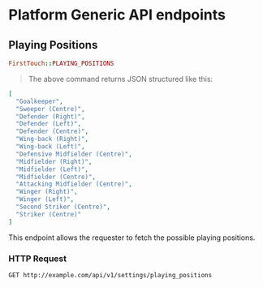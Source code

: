 # Platform Generic API endpoints

## Playing Positions

```ruby
FirstTouch::PLAYING_POSITIONS
```

> The above command returns JSON structured like this:

```json
[
  "Goalkeeper",
  "Sweeper (Centre)",
  "Defender (Right)",
  "Defender (Left)",
  "Defender (Centre)",
  "Wing-back (Right)",
  "Wing-back (Left)",
  "Defensive Midfielder (Centre)",
  "Midfielder (Right)",
  "Midfielder (Left)",
  "Midfielder (Centre)",
  "Attacking Midfielder (Centre)",
  "Winger (Right)",
  "Winger (Left)",
  "Second Striker (Centre)",
  "Striker (Centre)"
]
```

This endpoint allows the requester to fetch the possible playing positions.

### HTTP Request

`GET http://example.com/api/v1/settings/playing_positions`
